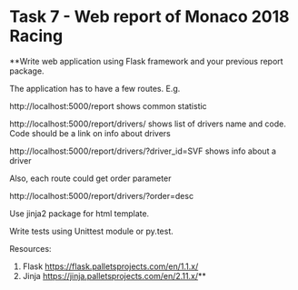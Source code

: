 # Task 7 - Web report of Monaco 2018 Racing

**Write web application using Flask framework and your previous report package.

The application has to have a few routes. E.g.

http://localhost:5000/report shows common statistic

http://localhost:5000/report/drivers/  shows list of drivers name and code. Code should be a link on info about drivers

http://localhost:5000/report/drivers/?driver_id=SVF shows info about a driver

Also, each route could get order parameter

http://localhost:5000/report/drivers/?order=desc


Use jinja2 package for html template.


Write tests using Unittest module or py.test.

Resources:
1. Flask https://flask.palletsprojects.com/en/1.1.x/
1. Jinja https://jinja.palletsprojects.com/en/2.11.x/**

